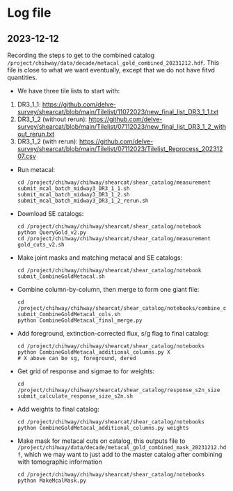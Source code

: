 # Log file

## 2023-12-12

Recording the steps to get to the combined catalog `/project/chihway/data/decade/metacal_gold_combined_20231212.hdf`. This file is close to what we want eventually, except that we do not have fitvd quantities.

* We have three tile lists to start with:
1) DR3_1_1: https://github.com/delve-survey/shearcat/blob/main/Tilelist/11072023/new_final_list_DR3_1_1.txt
2) DR3_1_2 (without rerun): https://github.com/delve-survey/shearcat/blob/main/Tilelist/07112023/new_final_list_DR3_1_2_without_rerun.txt
3) DR3_1_2 (with rerun): https://github.com/delve-survey/shearcat/blob/main/Tilelist/07112023/Tilelist_Reprocess_20231207.csv

* Run metacal:

  ```
  cd /project/chihway/chihway/shearcat/shear_catalog/measurement
  submit_mcal_batch_midway3_DR3_1_1.sh
  submit_mcal_batch_midway3_DR3_1_2.sh
  submit_mcal_batch_midway3_DR3_1_2_rerun.sh
  ```
  
* Download SE catalogs:

  ```
  cd /project/chihway/chihway/shearcat/shear_catalog/notebook
  python QueryGold_v2.py
  cd /project/chihway/chihway/shearcat/shear_catalog/measurement
  gold_cuts_v2.sh
  ```

* Make joint masks and matching metacal and SE catalogs:

  ```
  cd /project/chihway/chihway/shearcat/shear_catalog/notebook
  submit_CombineGoldMetacal.sh 
  ```

* Combine column-by-column, then merge to form one giant file:

  ```
  cd /project/chihway/chihway/shearcat/shear_catalog/notebooks/combine_column_20231212
  submit_CombineGoldMetacal_cols.sh
  python CombineGoldMetacal_final_merge.py
  ```

* Add foreground, extinction-corrected flux, s/g flag to final catalog:

  ```
  cd /project/chihway/chihway/shearcat/shear_catalog/notebooks
  python CombineGoldMetacal_additional_columns.py X
  # X above can be sg, foreground, dered
  ```
  
* Get grid of response and sigmae to for weights:

  ```
  cd /project/chihway/chihway/shearcat/shear_catalog/response_s2n_size
  submit_calculate_response_size_s2n.sh
  ```
  
* Add weights to final catalog:

  ```
  cd /project/chihway/chihway/shearcat/shear_catalog/notebooks
  python CombineGoldMetacal_additional_columns.py weights
  ```
* Make mask for metacal cuts on catalog, this outputs file to `/project/chihway/data/decade/metacal_gold_combined_mask_20231212.hdf`, which we may want to just add to the master catalog after combining with tomographic information

  ```
  cd /project/chihway/chihway/shearcat/shear_catalog/notebooks
  python MakeMcalMask.py
  ```
  

